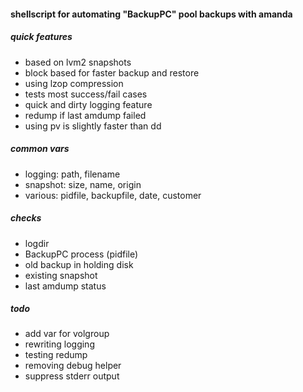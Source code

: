#### shellscript for automating "BackupPC" pool backups with amanda

##### quick features

* based on lvm2 snapshots
* block based for faster backup and restore
* using lzop compression
* tests most success/fail cases
* quick and dirty logging feature
* redump if last amdump failed
* using pv is slightly faster than dd

##### common vars

* logging: path, filename
* snapshot: size, name, origin
* various: pidfile, backupfile, date, customer

##### checks

* logdir
* BackupPC process (pidfile)
* old backup in holding disk
* existing snapshot
* last amdump status

##### todo

* add var for volgroup
* rewriting logging 
* testing redump
* removing debug helper
* suppress stderr output
